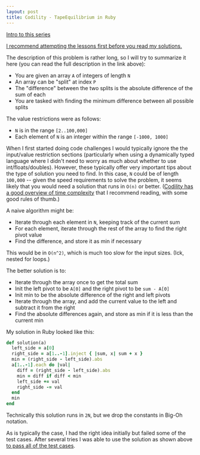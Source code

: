 ```yaml
---
layout: post
title: Codility - TapeEquilibrium in Ruby
---
```


[Intro to this series](http://blog.natecollings.com/posts/codility/)

[I recommend attempting the lessons first before you read my solutions.](https://codility.com/programmers/lessons/)

The description of this problem is rather long, so I will try to summarize it here (you can read the full description in the link above):

* You are given an array `A` of integers of length `N`
* An array can be "split" at index `P`
* The "difference" between the two splits is the absolute difference of the sum of each
* You are tasked with finding the minimum difference between all possible splits

The value restrictions were as follows:

* `N` is in the range `[2..100,000]`
* Each element of `N` is an integer within the range `[-1000, 1000]`

When I first started doing code challenges I would typically ignore the the input/value restriction sections (particularly when using a dynamically typed language where I didn't need to worry as much about whether to use int/floats/doubles). However, these typically offer very important tips about the type of solution you need to find. In this case, `N` could be of length `100,000` -- given the speed requirements to solve the problem, it seems likely that you would need a solution that runs in `O(n)` or better. ([Codility has a good overview of time complexity](https://codility.com/media/train/1-TimeComplexity.pdf) that I recommend reading, with some good rules of thumb.)

A naive algorithm might be:

- Iterate through each element in `N`, keeping track of the current sum
- For each element, iterate through the rest of the array to find the right pivot value
- Find the difference, and store it as min if necessary

This would be in `O(n^2)`, which is much too slow for the input sizes. (Ick, nested for loops.)

The better solution is to:

- Iterate through the array once to get the total sum
- Init the left pivot to be `A[0]` and the right pivot to be `sum - A[0]`
- Init min to be the absolute difference of the right and left pivots
- Iterate through the array, and add the current value to the left and subtract it from the right
- Find the absolute differences again, and store as min if it is less than the current min

My solution in Ruby looked like this:

```ruby
def solution(a)
  left_side = a[0]
  right_side = a[1..-1].inject { |sum, x| sum + x }
  min = (right_side - left_side).abs
  a[1..-1].each do |val|
    diff = (right_side - left_side).abs
    min = diff if diff < min
    left_side += val
    right_side -= val
  end
  min
end
```

Technically this solution runs in `2N`, but we drop the constants in Big-Oh notation.

As is typically the case, I had the right idea initially but failed some of the test cases. After several tries I was able to use the solution as shown above [to pass all of the test cases](https://codility.com/demo/results/demoKBJHSW-XJJ/).
